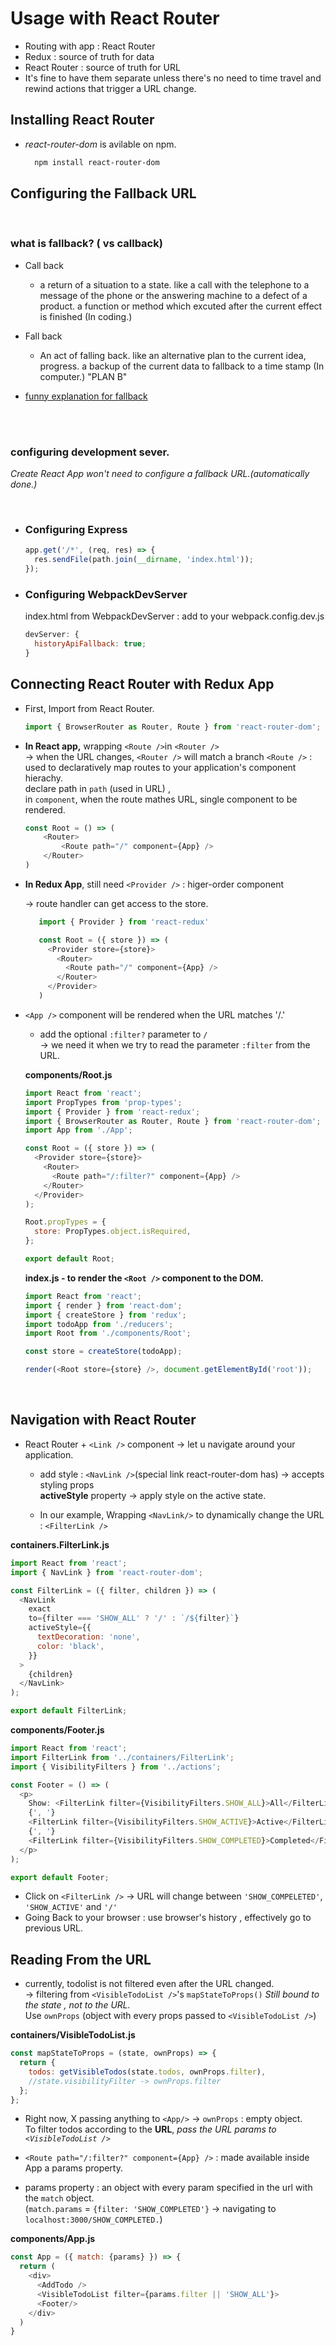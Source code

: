 # Usage with React Router

- Routing with app : React Router
- Redux : source of truth for data
- React Router : source of truth for URL
- It's fine to have them separate unless there's no need to time travel and rewind actions that trigger a URL change.

## Installing React Router

- _react-router-dom_ is avilable on npm.

  ```bash
    npm install react-router-dom
  ```

## Configuring the Fallback URL

<br>

### what is fallback? ( vs callback)

- Call back

  - a return of a situation to a state. like a call with the telephone to a message of
    the phone or the answering machine to a defect of a product.
    a function or method which excuted after the current effect is finished (In coding.)

- Fall back

  - An act of falling back. like an alternative plan to the current idea, progress.
    a backup of the current data to fallback to a time stamp (In computer.)
    "PLAN B"

- <a href ="https://stackoverflow.com/questions/25377545/what-is-a-fallback/25377721">funny explanation for fallback </a>

<br>
<br>

### configuring development sever.

_Create React App won't need to configure a fallback URL.(automatically done.)_

<br>

- ### Configuring Express

  ```javascript
  app.get('/*', (req, res) => {
    res.sendFile(path.join(__dirname, 'index.html'));
  });
  ```

- ### Configuring WebpackDevServer
  index.html from WebpackDevServer : add to your webpack.config.dev.js
  ```javascript
  devServer: {
    historyApiFallback: true;
  }
  ```

## Connecting React Router with Redux App

- First, Import <Router /> <Route /> from React Router.
  ```javascript
  import { BrowserRouter as Router, Route } from 'react-router-dom';
  ```
- **In React app,** wrapping `<Route />`in `<Router />` <br>
  -> when the URL changes, `<Router />` will match a branch
  `<Route />` : used to declaratively map routes to your application's component hierachy. <br>
  declare path in `path` (used in URL) , <br>
  in `component`, when the route mathes URL, single component to be rendered.


    ```javascript
    const Root = () => (
        <Router>
            <Route path="/" component={App} />
        </Router>
    )
    ```

- **In Redux App**, still need `<Provider />` : higer-order component

  -> route handler can get access to the store.

   ```javascript
      import { Provider } from 'react-redux'

      const Root = ({ store }) => (
        <Provider store={store}>
          <Router>
            <Route path="/" component={App} />
          </Router>
        </Provider>
      )
   ```

- `<App />` component will be rendered when the URL matches '/.'

  - add the optional `:filter?` parameter to `/` <br>
    -> we need it when we try to read the parameter `:filter` from the URL.

  **components/Root.js**

  ```javascript
  import React from 'react';
  import PropTypes from 'prop-types';
  import { Provider } from 'react-redux';
  import { BrowserRouter as Router, Route } from 'react-router-dom';
  import App from './App';

  const Root = ({ store }) => (
    <Provider store={store}>
      <Router>
        <Route path="/:filter?" component={App} />
      </Router>
    </Provider>
  );

  Root.propTypes = {
    store: PropTypes.object.isRequired,
  };

  export default Root;
  ```

  **index.js - to render the `<Root />` component to the DOM.**

  ```javascript
  import React from 'react';
  import { render } from 'react-dom';
  import { createStore } from 'redux';
  import todoApp from './reducers';
  import Root from './components/Root';

  const store = createStore(todoApp);

  render(<Root store={store} />, document.getElementById('root'));
  ```

  <br>

## Navigation with React Router

- React Router + `<Link />` component -> let u navigate around your application. <br>

  - add style : `<NavLink />`(special link react-router-dom has) -> accepts styling props <br>
    **activeStyle** property -> apply style on the active state.

  - In our example, Wrapping `<NavLink/>` to dynamically change the URL : `<FilterLink />`

**containers.FilterLink.js**

```javascript
import React from 'react';
import { NavLink } from 'react-router-dom';

const FilterLink = ({ filter, children }) => (
  <NavLink
    exact
    to={filter === 'SHOW_ALL' ? '/' : `/${filter}`}
    activeStyle={{
      textDecoration: 'none',
      color: 'black',
    }}
  >
    {children}
  </NavLink>
);

export default FilterLink;
```

**components/Footer.js**

```javascript
import React from 'react';
import FilterLink from '../containers/FilterLink';
import { VisibilityFilters } from '../actions';

const Footer = () => (
  <p>
    Show: <FilterLink filter={VisibilityFilters.SHOW_ALL}>All</FilterLink>
    {', '}
    <FilterLink filter={VisibilityFilters.SHOW_ACTIVE}>Active</FilterLink>
    {', '}
    <FilterLink filter={VisibilityFilters.SHOW_COMPLETED}>Completed</FilterLink>
  </p>
);

export default Footer;
```

- Click on `<FilterLink />` -> URL will change between `'SHOW_COMPELETED'`, `'SHOW_ACTIVE'` and `'/'`
- Going Back to your browser : use browser's history , effectively go to previous URL.

## Reading From the URL

- currently, todolist is not filtered even after the URL changed.<br>
  -> filtering from `<VisibleTodoList />`'s `mapStateToProps()`
  _Still bound to the state , not to the URL._<br>
  Use `ownProps` (object with every props passed to `<VisibleTodoList />`)

**containers/VisibleTodoList.js**

```javascript
const mapStateToProps = (state, ownProps) => {
  return {
    todos: getVisibleTodos(state.todos, ownProps.filter),
    //state.visibilityFilter -> ownProps.filter
  };
};
```

- Right now, X passing anything to `<App/>` -> `ownProps` : empty object.<br>
  To filter todos according to the **URL**, _pass the URL params to `<VisibleTodoList />`_

- `<Route path="/:filter?" component={App} />` : made available inside App a params property.

- params property : an object with every param specified in the url with the `match` object. <br>
  (`match.params` = `{filter: 'SHOW_COMPLETED'}` -> navigating to `localhost:3000/SHOW_COMPLETED.`)

**components/App.js**

```javascript
const App = ({ match: {params} }) => {
  return (
    <div>
      <AddTodo />
      <VisibleTodoList filter={params.filter || 'SHOW_ALL'}>
      <Footer/>
    </div>
  )
}
```
